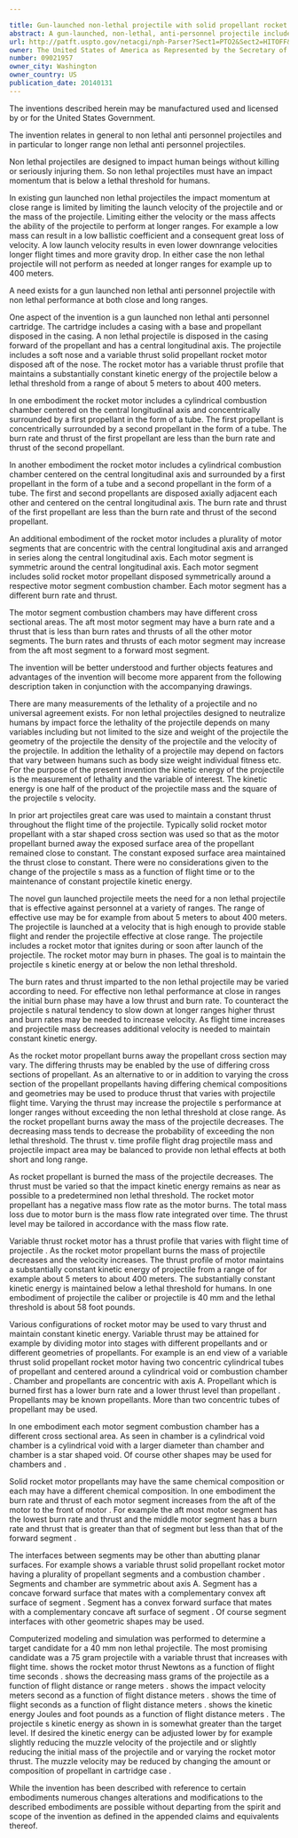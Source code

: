 ```yaml
---

title: Gun-launched non-lethal projectile with solid propellant rocket motor
abstract: A gun-launched, non-lethal, anti-personnel projectile includes a variable thrust, solid propellant rocket motor. The rocket motor has a variable thrust profile that maintains a substantially constant kinetic energy of the projectile below a lethal threshold from a range of about 5 meters to about 400 meters.
url: http://patft.uspto.gov/netacgi/nph-Parser?Sect1=PTO2&Sect2=HITOFF&p=1&u=%2Fnetahtml%2FPTO%2Fsearch-adv.htm&r=1&f=G&l=50&d=PALL&S1=09021957&OS=09021957&RS=09021957
owner: The United States of America as Represented by the Secretary of the Army
number: 09021957
owner_city: Washington
owner_country: US
publication_date: 20140131
---
```

The inventions described herein may be manufactured used and licensed by or for the United States Government.

The invention relates in general to non lethal anti personnel projectiles and in particular to longer range non lethal anti personnel projectiles.

Non lethal projectiles are designed to impact human beings without killing or seriously injuring them. So non lethal projectiles must have an impact momentum that is below a lethal threshold for humans.

In existing gun launched non lethal projectiles the impact momentum at close range is limited by limiting the launch velocity of the projectile and or the mass of the projectile. Limiting either the velocity or the mass affects the ability of the projectile to perform at longer ranges. For example a low mass can result in a low ballistic coefficient and a consequent great loss of velocity. A low launch velocity results in even lower downrange velocities longer flight times and more gravity drop. In either case the non lethal projectile will not perform as needed at longer ranges for example up to 400 meters.

A need exists for a gun launched non lethal anti personnel projectile with non lethal performance at both close and long ranges.

One aspect of the invention is a gun launched non lethal anti personnel cartridge. The cartridge includes a casing with a base and propellant disposed in the casing. A non lethal projectile is disposed in the casing forward of the propellant and has a central longitudinal axis. The projectile includes a soft nose and a variable thrust solid propellant rocket motor disposed aft of the nose. The rocket motor has a variable thrust profile that maintains a substantially constant kinetic energy of the projectile below a lethal threshold from a range of about 5 meters to about 400 meters.

In one embodiment the rocket motor includes a cylindrical combustion chamber centered on the central longitudinal axis and concentrically surrounded by a first propellant in the form of a tube. The first propellant is concentrically surrounded by a second propellant in the form of a tube. The burn rate and thrust of the first propellant are less than the burn rate and thrust of the second propellant.

In another embodiment the rocket motor includes a cylindrical combustion chamber centered on the central longitudinal axis and surrounded by a first propellant in the form of a tube and a second propellant in the form of a tube. The first and second propellants are disposed axially adjacent each other and centered on the central longitudinal axis. The burn rate and thrust of the first propellant are less than the burn rate and thrust of the second propellant.

An additional embodiment of the rocket motor includes a plurality of motor segments that are concentric with the central longitudinal axis and arranged in series along the central longitudinal axis. Each motor segment is symmetric around the central longitudinal axis. Each motor segment includes solid rocket motor propellant disposed symmetrically around a respective motor segment combustion chamber. Each motor segment has a different burn rate and thrust.

The motor segment combustion chambers may have different cross sectional areas. The aft most motor segment may have a burn rate and a thrust that is less than burn rates and thrusts of all the other motor segments. The burn rates and thrusts of each motor segment may increase from the aft most segment to a forward most segment.

The invention will be better understood and further objects features and advantages of the invention will become more apparent from the following description taken in conjunction with the accompanying drawings.

There are many measurements of the lethality of a projectile and no universal agreement exists. For non lethal projectiles designed to neutralize humans by impact force the lethality of the projectile depends on many variables including but not limited to the size and weight of the projectile the geometry of the projectile the density of the projectile and the velocity of the projectile. In addition the lethality of a projectile may depend on factors that vary between humans such as body size weight individual fitness etc. For the purpose of the present invention the kinetic energy of the projectile is the measurement of lethality and the variable of interest. The kinetic energy is one half of the product of the projectile mass and the square of the projectile s velocity.

In prior art projectiles great care was used to maintain a constant thrust throughout the flight time of the projectile. Typically solid rocket motor propellant with a star shaped cross section was used so that as the motor propellant burned away the exposed surface area of the propellant remained close to constant. The constant exposed surface area maintained the thrust close to constant. There were no considerations given to the change of the projectile s mass as a function of flight time or to the maintenance of constant projectile kinetic energy.

The novel gun launched projectile meets the need for a non lethal projectile that is effective against personnel at a variety of ranges. The range of effective use may be for example from about 5 meters to about 400 meters. The projectile is launched at a velocity that is high enough to provide stable flight and render the projectile effective at close range. The projectile includes a rocket motor that ignites during or soon after launch of the projectile. The rocket motor may burn in phases. The goal is to maintain the projectile s kinetic energy at or below the non lethal threshold.

The burn rates and thrust imparted to the non lethal projectile may be varied according to need. For effective non lethal performance at close in ranges the initial burn phase may have a low thrust and burn rate. To counteract the projectile s natural tendency to slow down at longer ranges higher thrust and burn rates may be needed to increase velocity. As flight time increases and projectile mass decreases additional velocity is needed to maintain constant kinetic energy.

As the rocket motor propellant burns away the propellant cross section may vary. The differing thrusts may be enabled by the use of differing cross sections of propellant. As an alternative to or in addition to varying the cross section of the propellant propellants having differing chemical compositions and geometries may be used to produce thrust that varies with projectile flight time. Varying the thrust may increase the projectile s performance at longer ranges without exceeding the non lethal threshold at close range. As the rocket propellant burns away the mass of the projectile decreases. The decreasing mass tends to decrease the probability of exceeding the non lethal threshold. The thrust v. time profile flight drag projectile mass and projectile impact area may be balanced to provide non lethal effects at both short and long range.

As rocket propellant is burned the mass of the projectile decreases. The thrust must be varied so that the impact kinetic energy remains as near as possible to a predetermined non lethal threshold. The rocket motor propellant has a negative mass flow rate as the motor burns. The total mass loss due to motor burn is the mass flow rate integrated over time. The thrust level may be tailored in accordance with the mass flow rate.

Variable thrust rocket motor has a thrust profile that varies with flight time of projectile . As the rocket motor propellant burns the mass of projectile decreases and the velocity increases. The thrust profile of motor maintains a substantially constant kinetic energy of projectile from a range of for example about 5 meters to about 400 meters. The substantially constant kinetic energy is maintained below a lethal threshold for humans. In one embodiment of projectile the caliber or projectile is 40 mm and the lethal threshold is about 58 foot pounds.

Various configurations of rocket motor may be used to vary thrust and maintain constant kinetic energy. Variable thrust may be attained for example by dividing motor into stages with different propellants and or different geometries of propellants. For example is an end view of a variable thrust solid propellant rocket motor having two concentric cylindrical tubes of propellant and centered around a cylindrical void or combustion chamber . Chamber and propellants are concentric with axis A. Propellant which is burned first has a lower burn rate and a lower thrust level than propellant . Propellants may be known propellants. More than two concentric tubes of propellant may be used.

In one embodiment each motor segment combustion chamber has a different cross sectional area. As seen in chamber is a cylindrical void chamber is a cylindrical void with a larger diameter than chamber and chamber is a star shaped void. Of course other shapes may be used for chambers and .

Solid rocket motor propellants may have the same chemical composition or each may have a different chemical composition. In one embodiment the burn rate and thrust of each motor segment increases from the aft of the motor to the front of motor . For example the aft most motor segment has the lowest burn rate and thrust and the middle motor segment has a burn rate and thrust that is greater than that of segment but less than that of the forward segment .

The interfaces between segments may be other than abutting planar surfaces. For example shows a variable thrust solid propellant rocket motor having a plurality of propellant segments and a combustion chamber . Segments and chamber are symmetric about axis A. Segment has a concave forward surface that mates with a complementary convex aft surface of segment . Segment has a convex forward surface that mates with a complementary concave aft surface of segment . Of course segment interfaces with other geometric shapes may be used.

Computerized modeling and simulation was performed to determine a target candidate for a 40 mm non lethal projectile. The most promising candidate was a 75 gram projectile with a variable thrust that increases with flight time. shows the rocket motor thrust Newtons as a function of flight time seconds . shows the decreasing mass grams of the projectile as a function of flight distance or range meters . shows the impact velocity meters second as a function of flight distance meters . shows the time of flight seconds as a function of flight distance meters . shows the kinetic energy Joules and foot pounds as a function of flight distance meters . The projectile s kinetic energy as shown in is somewhat greater than the target level. If desired the kinetic energy can be adjusted lower by for example slightly reducing the muzzle velocity of the projectile and or slightly reducing the initial mass of the projectile and or varying the rocket motor thrust. The muzzle velocity may be reduced by changing the amount or composition of propellant in cartridge case .

While the invention has been described with reference to certain embodiments numerous changes alterations and modifications to the described embodiments are possible without departing from the spirit and scope of the invention as defined in the appended claims and equivalents thereof.


